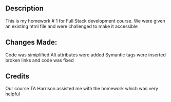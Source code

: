 ## Description
This is my homework # 1 for Full Stack development course. We were given an existing html file and were challenged to make it accessible

## Changes Made:

Code was simiplified
Alt attributes were added
Symantic tags were inserted
broken links and code was fixed

## Credits

Our course TA Harrison assisted me with the homework which was very helpful